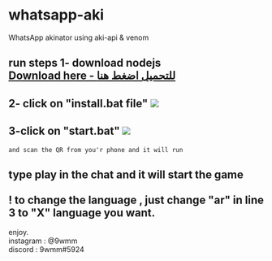 # whatsapp-aki
WhatsApp akinator using aki-api &amp; venom

**run steps**
1- download nodejs <br>
<a href="https://nodejs.org/dist/v14.15.5/node-v14.15.5-x64.msi">Download here - للتحميل اضغط هنا</a>
----------------
2- click on "install.bat file"
<img src="https://j.top4top.io/p_1879l34g51.png">
----------------
3-click on "start.bat"
<img src="https://g.top4top.io/p_1879omvpq1.png">
----------------
```
and scan the QR from you'r phone and it will run
```
type play in the chat and it will start the game
<br>
<br>
! to change the language , just change "ar" in line 3 to "X" language you want.
----------------


enjoy. <br>
instagram : @9wmm <br>
discord : 9wmm#5924
